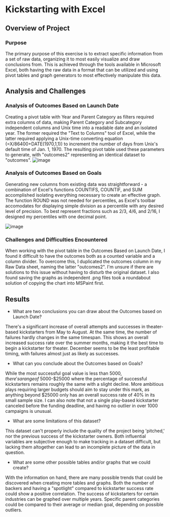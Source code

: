 # Kickstarting with Excel

## Overview of Project

### Purpose
The primary purpose of this exercise is to extract specific information from a set of raw data, organizing it to most easily visualize and draw conclusions from. This is achieved through the tools available in Microsoft Excel, both having the raw data in a format that can be utilized and using pivot tables and graph generators to most effectively manipulate this data.
## Analysis and Challenges

### Analysis of Outcomes Based on Launch Date
Creating a pivot table with Year and Parent Category as filters required extra columns of data, making Parent Category and Subcategory independent columns and Unix time into a readable date and an isolated year. The former required the "Text to Columns" tool of Excel, while the latter required applying a Unix-time converting equation (=X/86400+DATE(1970,1,1)) to increment the number of days from Unix's default time of Jan. 1, 1970. The resulting pivot table used these parameters to generate, with "outcomes2" representing an identical dataset to "outcomes".
![image](https://user-images.githubusercontent.com/77989740/137660736-2b00689a-a3cd-4c66-98fb-402996a1cc5d.png)

### Analysis of Outcomes Based on Goals
Generating new columns from existing data was straightforward - a combination of Excel's functions COUNTIFS, COUNTIF, and SUM accomplished isolating everything necessary to create an effective graph. The function ROUND was not needed for percentiles, as Excel's toolbar accomodates for displaying simple division as a percentile with any desired level of precision. To best represent fractions such as 2/3, 4/6, and 2/16, I designed my percentiles with one decimal point. 

![image](https://user-images.githubusercontent.com/77989740/137661623-61f8ff2e-6dd1-402d-9118-ed9736d0aa23.png)


### Challenges and Difficulties Encountered
When working with the pivot table in the Outcomes Based on Launch Date, I found it difficult to have the outcomes both as a counted variable and a column divider. To overcome this, I duplicated the outcomes column in my Raw Data sheet, naming the latter "outcomes2". I'm unsure if there are solutions to this issue without having to disturb the original dataset. I also found saving the graphs as independent .png files took a roundabout solution of copying the chart into MSPaint first. 
## Results

- What are two conclusions you can draw about the Outcomes based on Launch Date?

There's a significant increase of overall attempts and successes in theater-based kickstarters from May to August. At the same time, the number of failures hardly changes in the same timespan. This shows an overall increased success rate over the summer months, making it the best time to begin a kickstarter for theater. December seems to be the least profitable timing, with failures almost just as likely as successes. 

- What can you conclude about the Outcomes based on Goals?

While the most successful goal value is less than $5000, there's a range of ~$5000-$25000 where the percentage of successful kickstarters remains roughly the same with a slight decline. More ambitious plays requiring larger budgets should aim to stay under this mark, as anything beyond $25000 only has an overall success rate of 40% in its small sample size. I can also note that not a single play-based kickstarter canceled before the funding deadline, and having no outlier in over 1000 campaigns is unusual. 

- What are some limitations of this dataset?

This dataset can't properly include the quality of the project being 'pitched,' nor the previous success of the kickstarter owners. Both influential variables are subjective enough to make tracking in a dataset difficult, but lacking them altogether can lead to an incomplete picture of the data in question.

- What are some other possible tables and/or graphs that we could create?

With the information on hand, there are many possible trends that could be discovered when creating more tables and graphs. Both the number of backers and having a "spotlight" compared to kickstarter success rate could show a positive correlation. The success of kickstarters for certain industries can be graphed over multiple years. Specific parent categories could be compared to their average or median goal, depending on possible outliers. 
